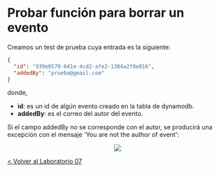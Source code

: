 # Probar función para borrar un evento

Creamos un test de prueba cuya entrada es la siguiente:

```json
{
  "id": "939e0579-641e-4cd2-afe2-1384a2f0e816",
  "addedBy": "prueba@gmail.com"
}
```
donde,
* **id**: es un id de algún evento creado en la tabla de dynamodb.
* **addedBy**: es el correo del autor del evento.

Si el campo addedBy no se corresponde con el autor, se producirá una excepción con el mensaje 'You are not the author of event':

<p align="center">
    <img src="delete_event_not_author.png">
</p>

[< Volver al Laboratorio 07 ](../../lab-07) 
